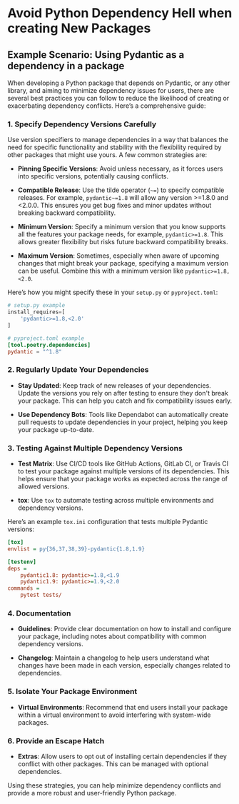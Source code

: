 # Avoid Python Dependency Hell when creating New Packages

## Example Scenario: Using Pydantic as a dependency in a package

When developing a Python package that depends on Pydantic, or any other library, and aiming to minimize dependency issues for users, there are several best practices you can follow to reduce the likelihood of creating or exacerbating dependency conflicts. Here’s a comprehensive guide:

### 1. **Specify Dependency Versions Carefully**

Use version specifiers to manage dependencies in a way that balances the need for specific functionality and stability with the flexibility required by other packages that might use yours. A few common strategies are:

- **Pinning Specific Versions**: Avoid unless necessary, as it forces users into specific versions, potentially causing conflicts.
  
- **Compatible Release**: Use the tilde operator (`~=`) to specify compatible releases. For example, `pydantic~=1.8` will allow any version >=1.8.0 and <2.0.0. This ensures you get bug fixes and minor updates without breaking backward compatibility.

- **Minimum Version**: Specify a minimum version that you know supports all the features your package needs, for example, `pydantic>=1.8`. This allows greater flexibility but risks future backward compatibility breaks.

- **Maximum Version**: Sometimes, especially when aware of upcoming changes that might break your package, specifying a maximum version can be useful. Combine this with a minimum version like `pydantic>=1.8,<2.0`.

Here’s how you might specify these in your `setup.py` or `pyproject.toml`:

```python
# setup.py example
install_requires=[
    'pydantic>=1.8,<2.0'
]
```

```toml
# pyproject.toml example
[tool.poetry.dependencies]
pydantic = "^1.8"
```

### 2. **Regularly Update Your Dependencies**

- **Stay Updated**: Keep track of new releases of your dependencies. Update the versions you rely on after testing to ensure they don't break your package. This can help you catch and fix compatibility issues early.

- **Use Dependency Bots**: Tools like Dependabot can automatically create pull requests to update dependencies in your project, helping you keep your package up-to-date.

### 3. **Testing Against Multiple Dependency Versions**

- **Test Matrix**: Use CI/CD tools like GitHub Actions, GitLab CI, or Travis CI to test your package against multiple versions of its dependencies. This helps ensure that your package works as expected across the range of allowed versions.

- **tox**: Use `tox` to automate testing across multiple environments and dependency versions.

Here’s an example `tox.ini` configuration that tests multiple Pydantic versions:

```ini
[tox]
envlist = py{36,37,38,39}-pydantic{1.8,1.9}

[testenv]
deps =
    pydantic1.8: pydantic>=1.8,<1.9
    pydantic1.9: pydantic>=1.9,<2.0
commands =
    pytest tests/
```

### 4. **Documentation**

- **Guidelines**: Provide clear documentation on how to install and configure your package, including notes about compatibility with common dependency versions.

- **Changelog**: Maintain a changelog to help users understand what changes have been made in each version, especially changes related to dependencies.

### 5. **Isolate Your Package Environment**

- **Virtual Environments**: Recommend that end users install your package within a virtual environment to avoid interfering with system-wide packages.

### 6. **Provide an Escape Hatch**

- **Extras**: Allow users to opt out of installing certain dependencies if they conflict with other packages. This can be managed with optional dependencies.

Using these strategies, you can help minimize dependency conflicts and provide a more robust and user-friendly Python package.
